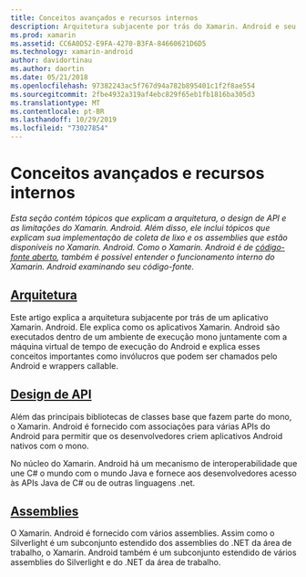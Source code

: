 ```yaml
---
title: Conceitos avançados e recursos internos
description: Arquitetura subjacente por trás do Xamarin. Android e seu design de API.
ms.prod: xamarin
ms.assetid: CC6A0D52-E9FA-4270-B3FA-84660621D6D5
ms.technology: xamarin-android
author: davidortinau
ms.author: daortin
ms.date: 05/21/2018
ms.openlocfilehash: 97382243ac5f767d94a782b895401c1f2f8ae554
ms.sourcegitcommit: 2fbe4932a319af4ebc829f65eb1fb1816ba305d3
ms.translationtype: MT
ms.contentlocale: pt-BR
ms.lasthandoff: 10/29/2019
ms.locfileid: "73027854"
---
```

# <a name="advanced-concepts-and-internals"></a>Conceitos avançados e recursos internos

_Esta seção contém tópicos que explicam a arquitetura, o design de API e as limitações do Xamarin. Android. Além disso, ele inclui tópicos que explicam sua implementação de coleta de lixo e os assemblies que estão disponíveis no Xamarin. Android. Como o Xamarin. Android é de [código-fonte aberto](https://github.com/xamarin/xamarin-android), também é possível entender o funcionamento interno do Xamarin. Android examinando seu código-fonte._

## <a name="architectureandroidinternalsarchitecturemd"></a>[Arquitetura](~/android/internals/architecture.md)

Este artigo explica a arquitetura subjacente por trás de um aplicativo Xamarin. Android. Ele explica como os aplicativos Xamarin. Android são executados dentro de um ambiente de execução mono juntamente com a máquina virtual de tempo de execução do Android e explica esses conceitos importantes como invólucros que podem ser chamados pelo Android e wrappers callable. 

## <a name="api-designandroidinternalsapi-designmd"></a>[Design de API](~/android/internals/api-design.md)

Além das principais bibliotecas de classes base que fazem parte do mono, o Xamarin. Android é fornecido com associações para várias APIs do Android para permitir que os desenvolvedores criem aplicativos Android nativos com o mono.

No núcleo do Xamarin. Android há um mecanismo de interoperabilidade que une C# o mundo com o mundo Java e fornece aos desenvolvedores acesso às APIs Java de C# ou de outras linguagens .net.

## <a name="assembliescross-platforminternalsavailable-assembliesmd"></a>[Assemblies](~/cross-platform/internals/available-assemblies.md)

O Xamarin. Android é fornecido com vários assemblies. Assim como o Silverlight é um subconjunto estendido dos assemblies do .NET da área de trabalho, o Xamarin. Android também é um subconjunto estendido de vários assemblies do Silverlight e do .NET da área de trabalho. 
